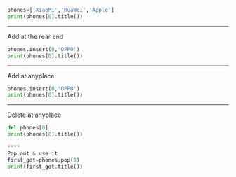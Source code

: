 ```python
phones=['XiaoMi','HuaWei','Apple']
print(phones[0].title())
```

****
Add at the rear end
```python
phones.insert(0,'OPPO')
print(phones[0].title())
```


****
Add at anyplace
```python
phones.insert(0,'OPPO')
print(phones[0].title())
```

****
Delete at anyplace
```python
del phones[0]
print(phones[0].title())
```


```python
****
Pop out & use it
first_got=phones.pop(0)
print(first_got.title())
```

